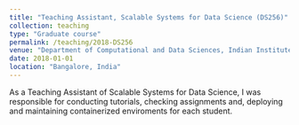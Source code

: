 ```yaml
---
title: "Teaching Assistant, Scalable Systems for Data Science (DS256)"
collection: teaching
type: "Graduate course"
permalink: /teaching/2018-DS256
venue: "Department of Computational and Data Sciences, Indian Institute of Science"
date: 2018-01-01
location: "Bangalore, India"
---
```


As a Teaching Assistant of Scalable Systems for Data Science, I was responsible for conducting tutorials, checking assignments and, deploying and maintaining containerized enviroments for each student.
